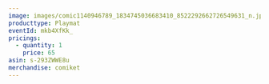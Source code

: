 ```yaml
---
image: images/comic1140946789_1834745036683410_8522292662726549631_n.jpg
producttype: Playmat
eventId: mkb4XfKk_
pricings:
  - quantity: 1
    price: 65
asin: s-293ZWWE8u
merchandise: comiket
---
```

